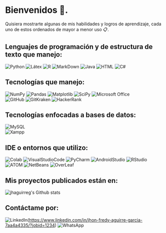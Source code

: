 # Bienvenidos 👋.

Quisiera mostrarte algunas de mis habilidades y logros de aprendizaje, cada uno de estos ordenados de mayor a menor uso 📋.

<!--
**jhaguirreg/jhaguirreg** is a ✨ _special_ ✨ repository because its `README.md` (this file) appears on your GitHub profile.

Here are some ideas to get you started:

- 🔭 I’m currently working on ...
- 🌱 I’m currently learning ...
- 👯 I’m looking to collaborate on ...
- 🤔 I’m looking for help with ...
- 💬 Ask me about ...
- 📫 How to reach me: ...
- 😄 Pronouns: ...
- ⚡ Fun fact: ...
-->

## Lenguajes de programación y de estructura de texto que manejo:
![Python](https://img.shields.io/badge/python-3670A0?style=for-the-badge&logo=python&logoColor=ffdd54)
![Látex](https://img.shields.io/badge/LaTeX-47A141?style=for-the-badge&logo=LaTeX&logoColor=white)
![R](https://img.shields.io/badge/R-276DC3?style=for-the-badge&logo=r&logoColor=white)
![MarkDown](https://img.shields.io/badge/Markdown-000000?style=for-the-badge&logo=markdown&logoColor=white)
![Java](https://img.shields.io/badge/java-%23ED8B00.svg?style=for-the-badge&logo=openjdk&logoColor=white)
![HTML](https://img.shields.io/badge/HTML5-E34F26?style=for-the-badge&logo=html5&logoColor=white)
![C#](https://img.shields.io/badge/C%23-239120?style=for-the-badge&logo=csharp&logoColor=white) 


## Tecnologías que manejo:
![NumPy](https://img.shields.io/badge/numpy-%23013243.svg?style=for-the-badge&logo=numpy&logoColor=white) 
![Pandas](https://img.shields.io/badge/pandas-%23150458.svg?style=for-the-badge&logo=pandas&logoColor=white) 
![Matplotlib](https://img.shields.io/badge/Matplotlib-%23ffffff.svg?style=for-the-badge&logo=Matplotlib&logoColor=black) 
![SciPy](https://img.shields.io/badge/SciPy-%230C55A5.svg?style=for-the-badge&logo=scipy&logoColor=%white) 
![Microsoft Office](https://img.shields.io/badge/Microsoft_Office-D83B01?style=for-the-badge&logo=microsoft-office&logoColor=white)  
![GitHub](https://img.shields.io/badge/GitHub-100000?style=for-the-badge&logo=github&logoColor=white) 
![GitKraken](https://img.shields.io/badge/GitKraken-179287?style=for-the-badge&logo=GitKraken&logoColor=white)
![HackerRank](https://img.shields.io/badge/-Hackerrank-2EC866?style=for-the-badge&logo=HackerRank&logoColor=white)

## Tecnologías enfocadas a bases de datos:
![MySQL](https://img.shields.io/badge/MySQL-005C84?style=for-the-badge&logo=mysql&logoColor=white)  
![Xampp](https://img.shields.io/badge/Xampp-F37623?style=for-the-badge&logo=xampp&logoColor=white)

## IDE o entornos que utilizo:
![Colab](https://img.shields.io/badge/Colab-F9AB00?style=for-the-badge&logo=googlecolab&color=525252)
![VisualStudioCode](https://img.shields.io/badge/Visual_Studio_Code-0078D4?style=for-the-badge&logo=visual%20studio%20code&logoColor=white)
![PyCharm](https://img.shields.io/badge/PyCharm-000000.svg?&style=for-the-badge&logo=PyCharm&logoColor=white)
![AndroidStudio](https://img.shields.io/badge/Android_Studio-3DDC84?style=for-the-badge&logo=android-studio&logoColor=white)
![RStudio](https://img.shields.io/badge/RStudio-75AADB?style=for-the-badge&logo=RStudio&logoColor=white)
![ATOM](https://img.shields.io/badge/Atom-66595C?style=for-the-badge&logo=Atom&logoColor=white)
![NetBeans](https://img.shields.io/badge/apache%20netbeans-1B6AC6?style=for-the-badge&logo=apache%20netbeans%20IDE&logoColor=white)
![OverLeaf](https://img.shields.io/badge/Overleaf-47A141?style=for-the-badge&logo=Overleaf&logoColor=white)  

## Mis proyectos publicados están en:
![jhaguirreg's Github stats](https://github-readme-stats.vercel.app/api/top-langs/?username=jhaguirreg&theme=nightowl&show_icons=true&hide_border=true&layout=compact)

## Contáctame por:
![LinkedIn](https://img.shields.io/badge/LinkedIn-0077B5?style=for-the-badge&logo=linkedin&logoColor=white)(https://www.linkedin.com/in/jhon-fredy-aguirre-garcia-7aa4a4335/?jobid=1234)
![WhatsApp](https://img.shields.io/badge/WhatsApp-25D366?style=for-the-badge&logo=whatsapp&logoColor=white)
